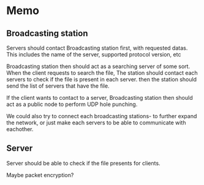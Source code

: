 # Memo

## Broadcasting station

Servers should contact Broadcasting station first, with requested datas. This includes the name of the server, supported protocol version, etc

Broadcasting station then should act as a searching server of some sort. When the client requests to search the file, The station should contact each servers to check if the file is present in each server. then the station should send the list of servers that have the file. 

If the client wants to contact to a server, Broadcasting station then should act as a public node to perform UDP hole punching.

We could also try to connect each broadcasting stations- to further expand the network, or just make each servers to be able to communicate with eachother.

## Server

Server should be able to check if the file presents for clients.

Maybe packet encryption?

